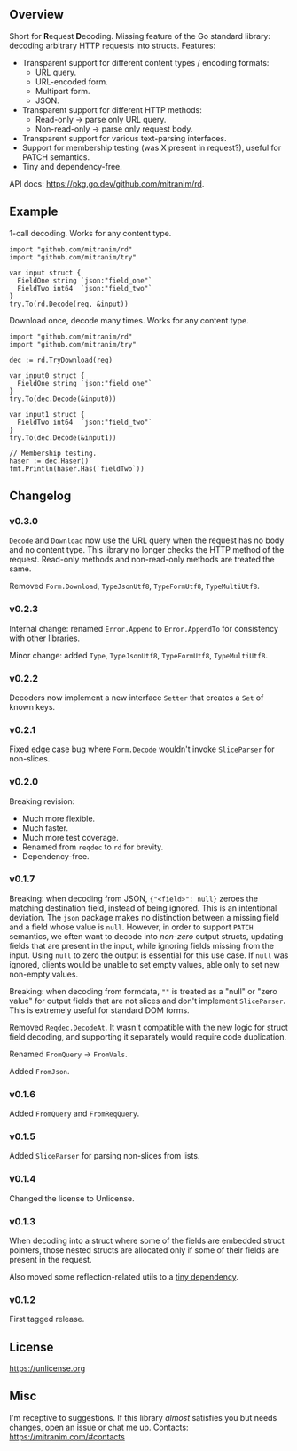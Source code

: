 ## Overview

Short for **R**equest **D**ecoding. Missing feature of the Go standard library: decoding arbitrary HTTP requests into structs. Features:

* Transparent support for different content types / encoding formats:
  * URL query.
  * URL-encoded form.
  * Multipart form.
  * JSON.
* Transparent support for different HTTP methods:
  * Read-only -> parse only URL query.
  * Non-read-only -> parse only request body.
* Transparent support for various text-parsing interfaces.
* Support for membership testing (was X present in request?), useful for PATCH semantics.
* Tiny and dependency-free.

API docs: https://pkg.go.dev/github.com/mitranim/rd.

## Example

1-call decoding. Works for any content type.

```golang
import "github.com/mitranim/rd"
import "github.com/mitranim/try"

var input struct {
  FieldOne string `json:"field_one"`
  FieldTwo int64  `json:"field_two"`
}
try.To(rd.Decode(req, &input))
```

Download once, decode many times. Works for any content type.

```golang
import "github.com/mitranim/rd"
import "github.com/mitranim/try"

dec := rd.TryDownload(req)

var input0 struct {
  FieldOne string `json:"field_one"`
}
try.To(dec.Decode(&input0))

var input1 struct {
  FieldTwo int64  `json:"field_two"`
}
try.To(dec.Decode(&input1))

// Membership testing.
haser := dec.Haser()
fmt.Println(haser.Has(`fieldTwo`))
```

## Changelog

### v0.3.0

`Decode` and `Download` now use the URL query when the request has no body and no content type. This library no longer checks the HTTP method of the request. Read-only methods and non-read-only methods are treated the same.

Removed `Form.Download`, `TypeJsonUtf8`, `TypeFormUtf8`, `TypeMultiUtf8`.

### v0.2.3

Internal change: renamed `Error.Append` to `Error.AppendTo` for consistency with other libraries.

Minor change: added `Type`, `TypeJsonUtf8`, `TypeFormUtf8`, `TypeMultiUtf8`.

### v0.2.2

Decoders now implement a new interface `Setter` that creates a `Set` of known keys.

### v0.2.1

Fixed edge case bug where `Form.Decode` wouldn't invoke `SliceParser` for non-slices.

### v0.2.0

Breaking revision:

* Much more flexible.
* Much faster.
* Much more test coverage.
* Renamed from `reqdec` to `rd` for brevity.
* Dependency-free.

### v0.1.7

Breaking: when decoding from JSON, `{"<field>": null}` zeroes the matching destination field, instead of being ignored. This is an intentional deviation. The `json` package makes no distinction between a missing field and a field whose value is `null`. However, in order to support `PATCH` semantics, we often want to decode into _non-zero_ output structs, updating fields that are present in the input, while ignoring fields missing from the input. Using `null` to zero the output is essential for this use case. If `null` was ignored, clients would be unable to set empty values, able only to set new non-empty values.

Breaking: when decoding from formdata, `""` is treated as a "null" or "zero value" for output fields that are not slices and don't implement `SliceParser`. This is extremely useful for standard DOM forms.

Removed `Reqdec.DecodeAt`. It wasn't compatible with the new logic for struct field decoding, and supporting it separately would require code duplication.

Renamed `FromQuery` → `FromVals`.

Added `FromJson`.

### v0.1.6

Added `FromQuery` and `FromReqQuery`.

### v0.1.5

Added `SliceParser` for parsing non-slices from lists.

### v0.1.4

Changed the license to Unlicense.

### v0.1.3

When decoding into a struct where some of the fields are embedded struct pointers, those nested structs are allocated only if some of their fields are present in the request.

Also moved some reflection-related utils to a [tiny dependency](https://github.com/mitranim/refut).

### v0.1.2

First tagged release.

## License

https://unlicense.org

## Misc

I'm receptive to suggestions. If this library _almost_ satisfies you but needs changes, open an issue or chat me up. Contacts: https://mitranim.com/#contacts
